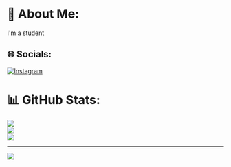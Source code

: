 # 💫 About Me:
I'm a student


## 🌐 Socials:
[![Instagram](https://img.shields.io/badge/Instagram-%23E4405F.svg?logo=Instagram&logoColor=white)](https://instagram.com/sinchu11_) 
# 📊 GitHub Stats:
![](https://github-readme-stats.vercel.app/api?username=Sinchana-Tech&theme=dark&hide_border=false&include_all_commits=false&count_private=false)<br/>
![](https://github-readme-streak-stats.herokuapp.com/?user=Sinchana-Tech&theme=dark&hide_border=false)<br/>
![](https://github-readme-stats.vercel.app/api/top-langs/?username=Sinchana-Tech&theme=dark&hide_border=false&include_all_commits=false&count_private=false&layout=compact)

---
[![](https://visitcount.itsvg.in/api?id=Sinchana-Tech&icon=0&color=0)](https://visitcount.itsvg.in)

<!-- Proudly created with GPRM ( https://gprm.itsvg.in ) -->
